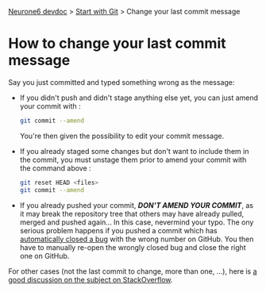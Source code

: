 [Neurone6 devdoc](../README.md) &gt; [Start with Git](git-start.md) &gt; Change your last commit message

# How to change your last commit message

Say you just committed and typed something wrong as the message:

- If you didn't push and didn't stage anything else yet, you can just amend your commit with :
  ```bash
  git commit --amend
  ```
  You're then given the possibility to edit your commit message.

- If you already staged some changes but don't want to include them in the commit, you must unstage them prior to amend your commit with the command above :
  ```bash
  git reset HEAD <files>
  git commit --amend
  ```

- If you already pushed your commit, ***DON'T AMEND YOUR COMMIT***, as it may break the repository tree that others may have already pulled, merged and pushed again...
  In this case, nevermind your typo.
  The ony serious problem happens if you pushed a commit which has [automatically closed a bug](github_submit_and_resolve_an_issue.md) with the wrong number on GitHub. You then have to manually re-open the wrongly closed bug and close the right one on GitHub.

For other cases (not the last commit to change, more than one, ...), here is [a good discussion on the subject on StackOverflow](http://stackoverflow.com/a/180085/1942472).
